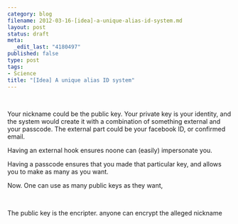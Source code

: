 ```yaml
--- 
category: blog
filename: 2012-03-16-[idea]-a-unique-alias-id-system.md
layout: post
status: draft
meta: 
  _edit_last: "4180497"
published: false
type: post
tags: 
- Science
title: "[Idea] A unique alias ID system"
---
```

&nbsp;

Your nickname could be the public key. Your private key is your identity, and the system would create it with a combination of something external and your passcode. The external part could be your facebook ID, or confirmed email.

Having an external hook ensures noone can (easily) impersonate you.

Having a passcode ensures that you made that particular key, and allows you to make as many as you want.

Now. One can use as many public keys as they want,

&nbsp;

The public key is the encripter. anyone can encrypt the alleged nickname
